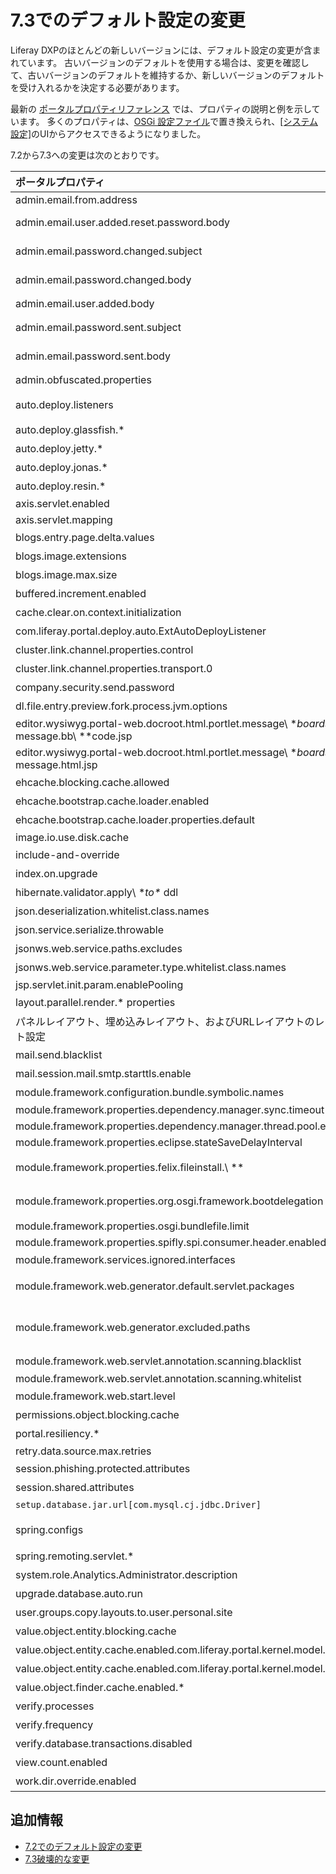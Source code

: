 # 7.3でのデフォルト設定の変更

Liferay DXPのほとんどの新しいバージョンには、デフォルト設定の変更が含まれています。 古いバージョンのデフォルトを使用する場合は、変更を確認して、古いバージョンのデフォルトを維持するか、新しいバージョンのデフォルトを受け入れるかを決定する必要があります。

最新の [ポータルプロパティリファレンス](https://docs.liferay.com/dxp/portal/7.3-latest/propertiesdoc/portal.properties.html) では、プロパティの説明と例を示しています。 多くのプロパティは、[OSGi 設定ファイル](../../../system-administration/configuring-liferay/configuration-files-and-factories/using-configuration-files.md)で置き換えられ、[[システム設定]](../../../system-administration/system-settings/system-settings.md)のUIからアクセスできるようになりました。

7.2から7.3への変更は次のとおりです。

| **ポータルプロパティ** | **7.2のデフォルト** | **7.3のデフォルト** |
| :--- | :--- | :--- |
| admin.email.from.address                                                                        | <test@liferay.com>                                                                                                                             | <test@domain.invalid>                                                                                                                                                               |
| admin.email.user.added.reset.password.body                                                      | **NA** | com/liferay/portlet/admin/dependencies/email\ **user\** added\ **reset\** password\_body.tmpl                                                                                     |
| admin.email.password.changed.subject                                                            | **NA** | com/liferay/portlet/admin/dependencies/email\ **password\** changed\_subject.tmpl                                                                                                 |
| admin.email.password.changed.body                                                               | **NA** | com/liferay/portlet/admin/dependencies/email\ **password\** changed\_body.tmpl                                                                                                    |
| admin.email.user.added.body                                                                     | 7.2のフォローアップリリースで削除                                                                                                                             | 削除                                                                                                                                                                                  |
| admin.email.password.sent.subject                                                               | com/liferay/portlet/admin/dependencies/email\ **password\** sent\_subject.tmpl                                                               | 削除                                                                                                                                                                                  |
| admin.email.password.sent.body                                                                  | com/liferay/portlet/admin/dependencies/email\ **password\** sent\_body.tmpl                                                                  | 削除                                                                                                                                                                                  |
| admin.obfuscated.properties                                                                     | [こちら](https://docs.liferay.com/dxp/portal/7.2-latest/propertiesdoc/portal.properties.html#Admin%20Portlet) を参照                                  | captcha.engine.recaptcha.key.privateを削除                                                                                                                                             |
| auto.deploy.listeners                                                                           | [こちら](https://docs.liferay.com/dxp/portal/7.2-latest/propertiesdoc/portal.properties.html#Auto%20Deploy) を参照                                    | com.liferay.portal.deploy.auto.ExtAutoDeployListenerを削除                                                                                                                             |
| auto.deploy.glassfish.\*                                                                      | [こちら](vhttps://docs.liferay.com/dxp/portal/7.2-latest/propertiesdoc/portal.properties.html#Auto%20Deploy) を参照                                   | 削除                                                                                                                                                                                  |
| auto.deploy.jetty.\*                                                                          | [こちら](https://docs.liferay.com/dxp/portal/7.2-latest/propertiesdoc/portal.properties.html#Auto%20Deploy) を参照                                    | 削除                                                                                                                                                                                  |
| auto.deploy.jonas.\*                                                                          | [こちら](https://docs.liferay.com/dxp/portal/7.2-latest/propertiesdoc/portal.properties.html#Auto%20Deploy) を参照                                    | 削除                                                                                                                                                                                  |
| auto.deploy.resin.\*                                                                          | [こちら](https://docs.liferay.com/dxp/portal/7.2-latest/propertiesdoc/portal.properties.html#Auto%20Deploy) を参照                                    | 削除                                                                                                                                                                                  |
| axis.servlet.enabled                                                                            | **NA** | false                                                                                                                                                                               |
| axis.servlet.mapping                                                                            | **NA** | /api/axis/\*                                                                                                                                                                      |
| blogs.entry.page.delta.values                                                                   | [こちら](https://docs.liferay.com/dxp/portal/7.2-latest/propertiesdoc/portal.properties.html#Blogs%20Service) を参照                                  | [Blogs Service](https://docs.liferay.com/dxp/portal/7.3-latest/propertiesdoc/portal.properties.html#Blogs%20Service) で値を参照。                                                          |
| blogs.image.extensions                                                                          | .gif、.jpeg、.jpg、.png                                                                                                                           | 削除                                                                                                                                                                                  |
| blogs.image.max.size                                                                            | 5242880                                                                                                                                        | 削除                                                                                                                                                                                  |
| buffered.increment.enabled                                                                      | true                                                                                                                                           | 削除。 [破壊的変更](../../../liferay-internals/reference/7-3-breaking-changes.html) を参照。                                                                                                     |
| cache.clear.on.context.initialization                                                           | true                                                                                                                                           | 削除                                                                                                                                                                                  |
| com.liferay.portal.deploy.auto.ExtAutoDeployListener                                            | [こちら](https://docs.liferay.com/dxp/portal/7.2-latest/propertiesdoc/portal.properties.html#Auto%20Deploy) を参照                                    | 削除                                                                                                                                                                                  |
| cluster.link.channel.properties.control                                                         | [こちら](https://docs.liferay.com/dxp/portal/7.2-latest/propertiesdoc/portal.properties.html#Cluster%20Link) を参照                                   | jgroups/udp\_control.xml                                                                                                                                                          |
| cluster.link.channel.properties.transport.0                                                     | [こちら](https://docs.liferay.com/dxp/portal/7.2-latest/propertiesdoc/portal.properties.html#Cluster%20Link) を参照                                   | jgroups/udp\_transport.xml                                                                                                                                                        |
| company.security.send.password                                                                  | false                                                                                                                                          | 削除                                                                                                                                                                                  |
| dl.file.entry.preview.fork.process.jvm.options                                                  | **NA** | **空白** 。 [Document Library Service](https://docs.liferay.com/dxp/portal/7.3-latest/propertiesdoc/portal.properties.html#Document%20Library%20Service) を参照。                              |
| editor.wysiwyg.portal-web.docroot.html.portlet.message\ **boards.edit\** message.bb\ **code.jsp | alloyeditor\** bbcode                                                                                                                          | 削除                                                                                                                                                                                  |
| editor.wysiwyg.portal-web.docroot.html.portlet.message\ **boards.edit\** message.html.jsp       | alloyeditor                                                                                                                                    | 削除                                                                                                                                                                                  |
| ehcache.blocking.cache.allowed                                                                  | false                                                                                                                                          | 削除。 [破壊的変更](https://learn.liferay.com/dxp/7.x/ja/liferay-internals/reference/7-3-breaking-changes.html#remove-support-for-blocking-cache) を参照。                                       |
| ehcache.bootstrap.cache.loader.enabled                                                          | false                                                                                                                                          | 削除。 [破壊的変更](https://learn.liferay.com/dxp/7.x/ja/liferay-internals/reference/7-3-breaking-changes.html#remove-support-for-blocking-cache) を参照。                                       |
| ehcache.bootstrap.cache.loader.properties.default                                               | **空白** | 削除。 [破壊的変更](https://learn.liferay.com/dxp/7.x/ja/liferay-internals/reference/7-3-breaking-changes.html#remove-support-for-blocking-cache) を参照。                                       |
| image.io.use.disk.cache                                                                         | true                                                                                                                                           | false                                                                                                                                                                               |
| include-and-override                                                                            | [こちら](https://docs.liferay.com/dxp/portal/7.2-latest/propertiesdoc/portal.properties.html#Properties%20Override) を参照                            | portal-companyID.propertiesのオーバーライドを削除                                                                                                                                              |
| index.on.upgrade                                                                                | false                                                                                                                                          | 削除                                                                                                                                                                                  |
| hibernate.validator.apply\ **to\** ddl                                                          | **NA** | false. [Hibernate](https://docs.liferay.com/dxp/portal/7.3-latest/propertiesdoc/portal.properties.html#Hibernate) を参照。                                                               |
| json.deserialization.whitelist.class.names                                                      | [セクション](https://docs.liferay.com/dxp/portal/7.2-latest/propertiesdoc/portal.properties.html#JSON) を参照                                           | [値](https://docs.liferay.com/dxp/portal/7.3-latest/propertiesdoc/portal.properties.html#JSON) を追加。                                                                                   |
| json.service.serialize.throwable                                                                | **NA** | 新規作成。 [JSON](https://docs.liferay.com/dxp/portal/7.3-latest/propertiesdoc/portal.properties.html#JSON) を参照。                                                                          |
| jsonws.web.service.paths.excludes                                                               | **空白** | /user/update-password                                                                                                                                                               |
| jsonws.web.service.parameter.type.whitelist.class.names                                         | **NA** | 新規作成。 [JSON Web Service](https://docs.liferay.com/dxp/portal/7.3-latest/propertiesdoc/portal.properties.html#JSON%20Web%20Service) を参照。                                              |
| jsp.servlet.init.param.enablePooling                                                            | **NA** | false                                                                                                                                                                               |
| layout.parallel.render.\* properties                                                          | [こちら](https://docs.liferay.com/dxp/portal/7.2-latest/propertiesdoc/portal.properties.html#Layouts) を参照                                          | 削除。 [破壊的変更](https://learn.liferay.com/dxp/7.x/ja/liferay-internals/reference/7-3-breaking-changes.html#server-side-parallel-rendering-is-no-longer-supported) を参照。                   |
| パネルレイアウト、埋め込みレイアウト、およびURLレイアウトのレイアウト設定                                                          | [プロパティ](https://docs.liferay.com/dxp/portal/7.2-latest/propertiesdoc/portal.properties.html#Layouts) を参照。                                       | 削除                                                                                                                                                                                  |
| mail.send.blacklist                                                                             | **NA** | 新規作成。 [Mail](https://docs.liferay.com/dxp/portal/7.3-latest/propertiesdoc/portal.properties.html#Mail) を参照。                                                                          |
| mail.session.mail.smtp.starttls.enable                                                          | **NA** | true. [Mail](https://docs.liferay.com/dxp/portal/7.3-latest/propertiesdoc/portal.properties.html#Mail) を参照。                                                                          |
| module.framework.configuration.bundle.symbolic.names                                            | **NA** | 新規作成。 [こちら](https://docs.liferay.com/dxp/portal/7.3-latest/propertiesdoc/portal.properties.html#Module%20Framework) を参照                                                              |
| module.framework.properties.dependency.manager.sync.timeout                                     | **NA** | 60                                                                                                                                                                                  |
| module.framework.properties.dependency.manager.thread.pool.enabled                              | **NA** | true                                                                                                                                                                                |
| module.framework.properties.eclipse.stateSaveDelayInterval                                      | **NA** | 60000                                                                                                                                                                               |
| module.framework.properties.felix.fileinstall.\ **| [こちら](https://docs.liferay.com/dxp/portal/7.2-latest/propertiesdoc/portal.properties.html#Module%20Framework) を参照                               | module.framework.properties.file.install.\** に名前変更                                                                                                                                  |
| module.framework.properties.org.osgi.framework.bootdelegation                                   | [こちら](https://docs.liferay.com/dxp/portal/7.2-latest/propertiesdoc/portal.properties.html#Module%20Framework) を参照                               | com.sun.imageio.plugins. **を追加、javax.validation and javax.validation.** を削除                                                                                                           |
| module.framework.properties.osgi.bundlefile.limit                                               | **NA** | 100000                                                                                                                                                                              |
| module.framework.properties.spifly.spi.consumer.header.enabled                                  | **NA** | false                                                                                                                                                                               |
| module.framework.services.ignored.interfaces                                                    | [こちら](https://docs.liferay.com/dxp/portal/7.2-latest/propertiesdoc/portal.properties.html#Module%20Framework) を参照                               | com.liferay.trash.kernel.service.\*を追加                                                                                                                                            |
| module.framework.web.generator.default.servlet.packages                                         | [こちら](https://docs.liferay.com/dxp/portal/7.2-latest/propertiesdoc/portal.properties.html#Module%20Framework%20Web%20Application%20Bundles) を参照 | org.eclipse.jetty.websocket.serverとorg.glassfish.tyrus.servletを削除                                                                                                                   |
| module.framework.web.generator.excluded.paths                                                   | [こちら](https://docs.liferay.com/dxp/portal/7.2-latest/propertiesdoc/portal.properties.html#Module%20Framework%20Web%20Application%20Bundles) を参照 | WEB-INF/lib/jackson-databind.jarおよびWEB-INF/lib/portletmvc4spring-framework.jarを追加、WEB-INF/lib/spring-webmvc-portlet.jarを削除                                                          |
| module.framework.web.servlet.annotation.scanning.blacklist                                      | **NA** | [Module Framework Web Application Bundles](https://docs.liferay.com/dxp/portal/7.3-latest/propertiesdoc/portal.properties.html#Module%20Framework%20Web%20Application%20Bundles) を参照 |
| module.framework.web.servlet.annotation.scanning.whitelist                                      | **NA** | com/liferay/faces/                                                                                                                                                                  |
| module.framework.web.start.level                                                                | **NA** | 15\. [Module Framework](https://docs.liferay.com/dxp/portal/7.2-latest/propertiesdoc/portal.properties.html#Module%20Framework) を参照。                                                |
| permissions.object.blocking.cache                                                               | false                                                                                                                                          | 削除。 [破壊的変更](https://learn.liferay.com/dxp/7.x/ja/liferay-internals/reference/7-3-breaking-changes.html#remove-support-for-blocking-cache) を参照。                                       |
| portal.resiliency.\*                                                                          | [こちら](https://docs.liferay.com/dxp/portal/7.2-latest/propertiesdoc/portal.properties.html#Portal%20Resiliency) を参照                              | 削除                                                                                                                                                                                  |
| retry.data.source.max.retries                                                                   | 100                                                                                                                                            | 0                                                                                                                                                                                   |
| session.phishing.protected.attributes                                                           | [こちら](https://docs.liferay.com/dxp/portal/7.2-latest/propertiesdoc/portal.properties.html#Session) を参照                                          | SETUP\ **WIZARD\** PASSWORD\_UPDATEDを追加                                                                                                                                           |
| session.shared.attributes                                                                       | [こちら](https://docs.liferay.com/dxp/portal/7.2-latest/propertiesdoc/portal.properties.html#Session) を参照                                          | org.apache.struts.action.LOCALEを削除                                                                                                                                                  |
| `setup.database.jar.url[com.mysql.cj.jdbc.Driver]`                                              | http\ **| https\** |
| spring.configs                                                                                  | [こちら](https://docs.liferay.com/dxp/portal/7.2-latest/propertiesdoc/portal.properties.html#Spring) を参照                                           | META-INF/fabric-spring.xmlとMETA-INF/asset-spring.xmlを削除                                                                                                                             |
| spring.remoting.servlet.\*                                                                    | 7.2のフォローアップリリースで削除                                                                                                                             | 削除                                                                                                                                                                                  |
| system.role.Analytics.Administrator.description                                                 | **NA** | [Groups and Roles](https://docs.liferay.com/dxp/portal/7.3-latest/propertiesdoc/portal.properties.html#Groups%20and%20Roles) を参照                                                     |
| upgrade.database.auto.run                                                                       | **NA** | false. [破壊的変更](https://learn.liferay.com/dxp/7.x/ja/liferay-internals/reference/7-3-breaking-changes.html#replaced-osgi-configuration-property-autoupgrade) を参照。                     |
| user.groups.copy.layouts.to.user.personal.site                                                  | false                                                                                                                                          | [破壊的変更](https://learn.liferay.com/dxp/7.x/ja/liferay-internals/reference/7-3-breaking-changes.html#removed-portal-property-user-groups-copy-layouts-to-user-personal-site) を削除。      |
| value.object.entity.blocking.cache                                                              | true                                                                                                                                           | 削除。 [破壊的変更](https://learn.liferay.com/dxp/7.x/ja/liferay-internals/reference/7-3-breaking-changes.html#remove-support-for-blocking-cache) を参照。                                       |
| value.object.entity.cache.enabled.com.liferay.portal.kernel.model.Layout                        | true                                                                                                                                           | 削除。 [破壊的変更](https://learn.liferay.com/dxp/7.x/ja/liferay-internals/reference/7-3-breaking-changes.html#remove-support-for-setting-cache-properties-for-each-entity-model) を参照。       |
| value.object.entity.cache.enabled.com.liferay.portal.kernel.model.User                          | true                                                                                                                                           | 削除。 [破壊的変更](https://learn.liferay.com/dxp/7.x/ja/liferay-internals/reference/7-3-breaking-changes.html#remove-support-for-setting-cache-properties-for-each-entity-model) を参照。       |
| value.object.finder.cache.enabled.\*                                                          | [こちら](https://docs.liferay.com/dxp/portal/7.2-latest/propertiesdoc/portal.properties.html#Value%20Object) を参照                                   | 削除。 [破壊的変更](https://learn.liferay.com/dxp/7.x/ja/liferay-internals/reference/7-3-breaking-changes.html#remove-support-for-setting-cache-properties-for-each-entity-model) を参照。       |
| verify.processes                                                                                | [こちら](https://docs.liferay.com/dxp/portal/7.2-latest/propertiesdoc/portal.properties.html#Verify) を参照                                           | 削除                                                                                                                                                                                  |
| verify.frequency                                                                                | [こちら](https://docs.liferay.com/dxp/portal/7.2-latest/propertiesdoc/portal.properties.html#Verify) を参照                                           | 削除                                                                                                                                                                                  |
| verify.database.transactions.disabled                                                           | [こちら](https://docs.liferay.com/dxp/portal/7.2-latest/propertiesdoc/portal.properties.html#Verify) を参照                                           | 削除                                                                                                                                                                                  |
| view.count.enabled                                                                              | **NA** | true. [破壊的変更](https://learn.liferay.com/dxp/7.x/ja/liferay-internals/reference/7-3-breaking-changes.html) を参照。                                                                       |
| work.dir.override.enabled                                                                       | **NA** | false. [Work Directory](https://docs.liferay.com/dxp/portal/7.3-latest/propertiesdoc/portal.properties.html#Work%20Directory) を参照。                                                   |

## 追加情報

  - [7.2でのデフォルト設定の変更](default-setting-changes-in-7-2.md)
  - [7.3破壊的な変更](../../../liferay-internals/reference/7-3-breaking-changes.md)
